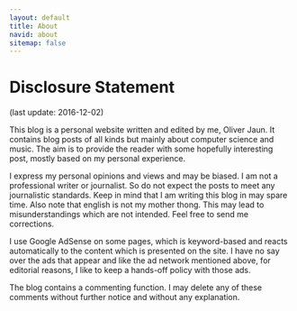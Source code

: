 ```yaml
---
layout: default
title: About
navid: about
sitemap: false
---
```


# Disclosure Statement

(last update: 2016-12-02)

This blog is a personal website written and edited by me, Oliver Jaun. It contains blog posts of all kinds but mainly about computer science and music. The aim is to provide the reader with some hopefully interesting post, mostly based on my personal experience.

I express my personal opinions and views and may be biased. I am not a professional writer or journalist. So do not expect the posts to meet any journalistic standards. Keep in mind that I am writing this blog in may spare time. Also note that english is not my mother thong. This may lead to misunderstandings which are not intended. Feel free to send me corrections.

I use Google AdSense on some pages, which is keyword-based and reacts automatically to the content which is presented on the site. I have no say over the ads that appear and like the ad network mentioned above, for editorial reasons, I like to keep a hands-off policy with those ads.

The blog contains a commenting function. I may delete any of these comments without further notice and without any explanation.

